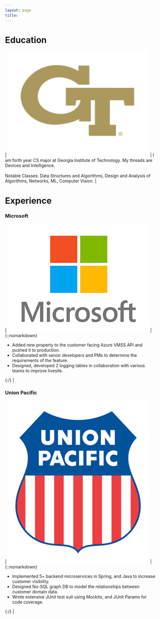 ```yaml
---
layout: page
title: 
---
```


# Education

| ![](/GT.png) | I am forth year CS major at Georgia Institute of Technology. My threads are Devices and Intelligence. <br> <br> Notable Classes: Data Structures and Algorithms, Design and Analysis of Algorithms, Networks, ML, Computer Vision. |

# Experience
### Microsoft

| ![](/Microsoft_logo.png) | {::nomarkdown} <ul><li> Added new property to the customer facing Azure VMSS API and pushed it to production. <li> Collaborated with senior developers and PMs to determine the requirements of the feature. <li> Designed, developed 2 logging tables in collaboration with various teams to improve livesite. </ul> {:/} |

### Union Pacific

| ![](/up.png) | {::nomarkdown} <ul><li>Implemented 5+ backend microservices in Spring, and Java to increase customer visibility. <li> Designed No-SQL graph DB to model the relationships between customer domain data. <li> Wrote extensive JUnit test suit using Mockito, and JUnit Params for code coverage. </ul> {:/} |
